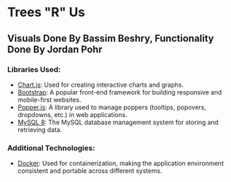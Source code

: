 # Trees "R" Us 
## Visuals Done By Bassim Beshry, Functionality Done By Jordan Pohr

### Libraries Used:
- [Chart.js](https://www.chartjs.org/): Used for creating interactive charts and graphs.
- [Bootstrap](https://getbootstrap.com/): A popular front-end framework for building responsive and mobile-first websites.
- [Popper.js](https://popper.js.org/): A library used to manage poppers (tooltips, popovers, dropdowns, etc.) in web applications.
- [MySQL 8](https://dev.mysql.com/doc/refman/8.0/en/): The MySQL database management system for storing and retrieving data.

### Additional Technologies:
- [Docker](https://www.docker.com/): Used for containerization, making the application environment consistent and portable across different systems.
